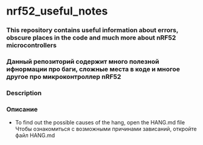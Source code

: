 # nrf52_useful_notes

### This repository contains useful information about errors, obscure places in the code and much more about nRF52 microcontrollers
### Данный репозиторий содержит много полезной ифнормации про баги, сложные места в коде и многое другое про микроконтроллер nRF52

### Description
### Описание
* To find out the possible causes of the hang, open the HANG.md file
  Чтобы ознакомиться с возможными причинами зависаний, откройте файл HANG.md
